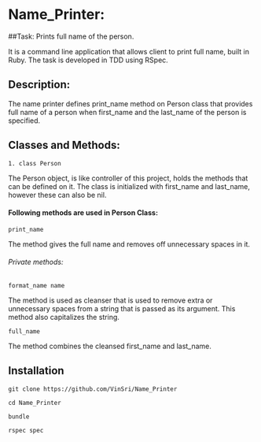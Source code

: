 # Name_Printer:
##Task: Prints full name of the person.

It is a command line application that allows client to print full name, built in Ruby. The task is developed in TDD using RSpec.

## Description:
The name printer defines print_name method on Person class that provides full name of a person when first_name and the last_name of the person is specified.


## Classes and Methods:

```
1. class Person
```

The Person object, is like controller of this project, holds the methods that can be defined on it. The class is initialized with first_name and last_name, however these can also be nil.


#### Following methods are used in Person Class:

```
print_name
```

The method gives the full name and removes off unnecessary spaces in it.

###### Private methods:

```
format_name name
```

The method is used as cleanser that is used to remove extra or unnecessary spaces from a string that is passed as its argument. This method also capitalizes the string.

```
full_name
```

The method combines the cleansed first_name and last_name.


## Installation

```
git clone https://github.com/VinSri/Name_Printer

cd Name_Printer

bundle

rspec spec
```